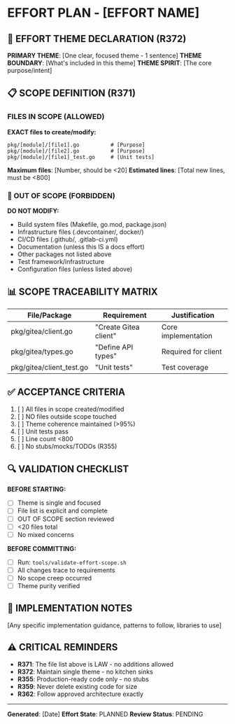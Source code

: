 # EFFORT PLAN - [EFFORT NAME]

## 🎯 EFFORT THEME DECLARATION (R372)

**PRIMARY THEME**: [One clear, focused theme - 1 sentence]
**THEME BOUNDARY**: [What's included in this theme]
**THEME SPIRIT**: [The core purpose/intent]

## 📋 SCOPE DEFINITION (R371)

### FILES IN SCOPE (ALLOWED)

**EXACT files to create/modify:**
```
pkg/[module]/[file1].go          # [Purpose]
pkg/[module]/[file2].go          # [Purpose]
pkg/[module]/[file1]_test.go     # [Unit tests]
```

**Maximum files**: [Number, should be <20]
**Estimated lines**: [Total new lines, must be <800]

### 🚫 OUT OF SCOPE (FORBIDDEN)

**DO NOT MODIFY:**
- Build system files (Makefile, go.mod, package.json)
- Infrastructure files (.devcontainer/, docker/)
- CI/CD files (.github/, .gitlab-ci.yml)
- Documentation (unless this IS a docs effort)
- Other packages not listed above
- Test framework/infrastructure
- Configuration files (unless listed above)

## 📊 SCOPE TRACEABILITY MATRIX

| File/Package | Requirement | Justification |
|--------------|-------------|---------------|
| pkg/gitea/client.go | "Create Gitea client" | Core implementation |
| pkg/gitea/types.go | "Define API types" | Required for client |
| pkg/gitea/client_test.go | "Unit tests" | Test coverage |

## ✅ ACCEPTANCE CRITERIA

1. [ ] All files in scope created/modified
2. [ ] NO files outside scope touched
3. [ ] Theme coherence maintained (>95%)
4. [ ] Unit tests pass
5. [ ] Line count <800
6. [ ] No stubs/mocks/TODOs (R355)

## 🔍 VALIDATION CHECKLIST

**BEFORE STARTING:**
- [ ] Theme is single and focused
- [ ] File list is explicit and complete
- [ ] OUT OF SCOPE section reviewed
- [ ] <20 files total
- [ ] No mixed concerns

**BEFORE COMMITTING:**
- [ ] Run: `tools/validate-effort-scope.sh`
- [ ] All changes trace to requirements
- [ ] No scope creep occurred
- [ ] Theme purity verified

## 📝 IMPLEMENTATION NOTES

[Any specific implementation guidance, patterns to follow, libraries to use]

## ⚠️ CRITICAL REMINDERS

- **R371**: The file list above is LAW - no additions allowed
- **R372**: Maintain single theme - no kitchen sinks
- **R355**: Production-ready code only - no stubs
- **R359**: Never delete existing code for size
- **R362**: Follow approved architecture exactly

---

**Generated**: [Date]
**Effort State**: PLANNED
**Review Status**: PENDING